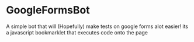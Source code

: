 # GoogleFormsBot
A simple bot that will (Hopefully) make tests on google forms alot easier! its a javascript bookmarklet that executes code onto the page
